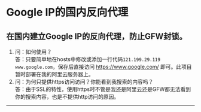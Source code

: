 Google IP的国内反向代理
====

在国内建立Google IP的反向代理，防止GFW封锁。
----

1. 问：如何使用？<br />答：只要简单地在hosts中修改或添加一行代码`121.199.29.119 www.google.com`，保存后直接访问 https://www.google.com/ 即可。此项目暂时部署在我的阿里云服务器上。
2. 问：为何只提供https访问访问？你能看到我搜索的内容吗？<br />答：由于SSL的特性，使用https时不管是我还是阿里云还是GFW都无法看到你的搜索内容，也是不提供http访问的原因。

---

